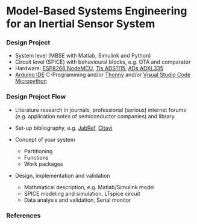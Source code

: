 <!-- !split -->
<!-- jupyter-book 01_lab.md -->
# Model-Based Systems Engineering for an Inertial Sensor System

### Design Project
* System level (MBSE with Matlab, Simulink and Python)
* Circuit level (SPICE) with behavioural blocks, e.g. OTA and comparator
* Hardware: [ESP8266 NodeMCU](https://randomnerdtutorials.com/getting-started-with-esp8266-wifi-transceiver-review/), [TIs ADS1115](https://www.ti.com/product/ADS1115), [ADs ADXL335](https://www.analog.com/en/products/adxl335.html)
* [Arduino IDE](https://www.arduino.cc/en/software) C-Programming and/or [Thonny](https://thonny.org) and/or [Visual Studio Code](https://code.visualstudio.com) [Micropython](https://docs.micropython.org/en/latest/esp8266/tutorial/intro.html#deploying-the-firmware) 

### Design Project Flow
* Literature research in journals, professional (serious) internet forums (e.g. application notes of semiconductor companies) and library 
* Set-up bibliography, e.g. [JabRef](http://www.jabref.org), [Citavi](https://www.suub.uni-bremen.de/literatur-verwalten/refworks/citavi/)
* Concept of your system
  * Partitioning
  * Functions
  * Work packages

* Design, implementation and validation
  * Mathmatical description, e.g. Matlab/Simulink model
  * SPICE modeling and simulation, LTspice circuit
  * Data analysis and validation, Serial monitor


### References


